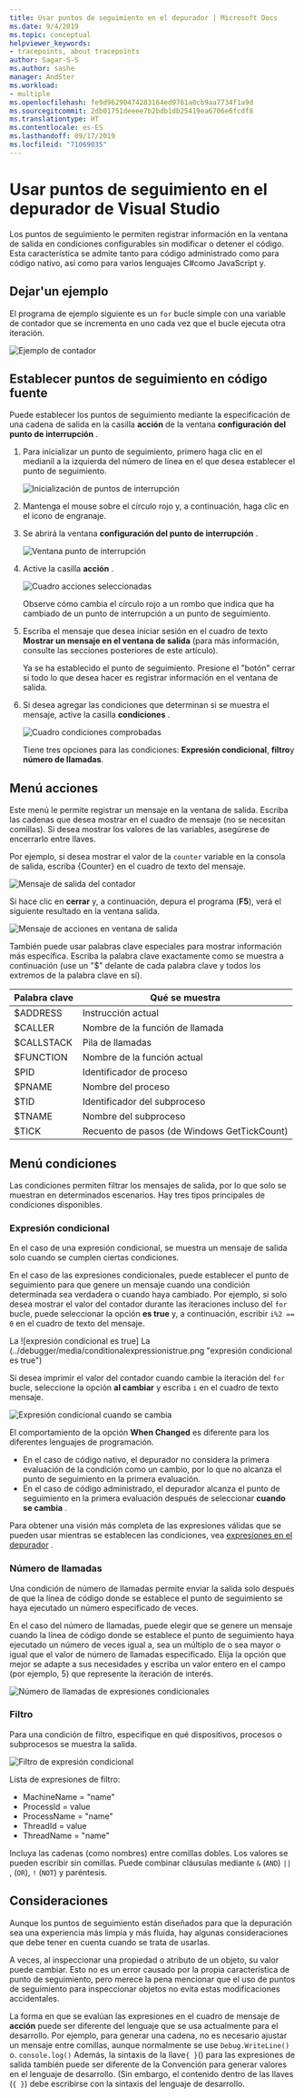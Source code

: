 ```yaml
---
title: Usar puntos de seguimiento en el depurador | Microsoft Docs
ms.date: 9/4/2019
ms.topic: conceptual
helpviewer_keywords:
- tracepoints, about tracepoints
author: Sagar-S-S
ms.author: sashe
manager: AndSter
ms.workload:
- multiple
ms.openlocfilehash: fe9d96290474283164ed9761a0cb9aa7734f1a9d
ms.sourcegitcommit: 2db01751deeee7b2bdb1db25419ea6706e6fcdf8
ms.translationtype: HT
ms.contentlocale: es-ES
ms.lasthandoff: 09/17/2019
ms.locfileid: "71069035"
---
```

# <a name="use-tracepoints-in-the-visual-studio-debugger"></a>Usar puntos de seguimiento en el depurador de Visual Studio

Los puntos de seguimiento le permiten registrar información en la ventana de salida en condiciones configurables sin modificar o detener el código. Esta característica se admite tanto para código administrado como para código nativo, así como para varios lenguajes C#como JavaScript y.

## <a name="let39s-take-an-example"></a>Dejar&#39;un ejemplo

El programa de ejemplo siguiente es un `for` bucle simple con una variable de contador que se incrementa en uno cada vez que el bucle ejecuta otra iteración.

![Ejemplo de contador](../debugger/media/counterexample.png "Ejemplo de contador")

## <a name="set-tracepoints-in-source-code"></a>Establecer puntos de seguimiento en código fuente

Puede establecer los puntos de seguimiento mediante la especificación de una cadena de salida en la casilla **acción** de la ventana **configuración del punto de interrupción** .

1. Para inicializar un punto de seguimiento, primero haga clic en el medianil a la izquierda del número de línea en el que desea establecer el punto de seguimiento.

   ![Inicialización de puntos de interrupción](../debugger/media/breakpointinitialization.png "Inicialización de puntos de interrupción")

2. Mantenga el mouse sobre el círculo rojo y, a continuación, haga clic en el icono de engranaje.
3. Se abrirá la ventana **configuración del punto de interrupción** .

   ![Ventana punto de interrupción](../debugger/media/breakpointwindow.png "Ventana punto de interrupción")

4. Active la casilla **acción** .

   ![Cuadro acciones seleccionadas](../debugger/media/checkedactionsbox.png "Cuadro acciones seleccionadas")

   Observe cómo cambia el círculo rojo a un rombo que indica que ha cambiado de un punto de interrupción a un punto de seguimiento.

5. Escriba el mensaje que desea iniciar sesión en el cuadro de texto **Mostrar un mensaje en el ventana de salida** (para más información, consulte las secciones posteriores de este artículo).

   Ya se ha establecido el punto de seguimiento. Presione el &quot;botón&quot; cerrar si todo lo que desea hacer es registrar información en el ventana de salida.

6. Si desea agregar las condiciones que determinan si se muestra el mensaje, active la casilla **condiciones** .

   ![Cuadro condiciones comprobadas](../debugger/media/checkedconditionsbox.png "Cuadro condiciones comprobadas")

   Tiene tres opciones para las condiciones: **Expresión condicional**, **filtro**y **número de llamadas**.

## <a name="actions-menu"></a>Menú acciones

Este menú le permite registrar un mensaje en la ventana de salida. Escriba las cadenas que desea mostrar en el cuadro de mensaje (no se necesitan comillas). Si desea mostrar los valores de las variables, asegúrese de encerrarlo entre llaves.

Por ejemplo, si desea mostrar el valor de la `counter` variable en la consola de salida, escriba {Counter} en el cuadro de texto del mensaje.

![Mensaje de salida del contador](../debugger/media/counteroutputmessage.png "Mensaje de salida del contador")

Si hace clic en **cerrar** y, a continuación, depura el programa (**F5**), verá el siguiente resultado en la ventana salida.

![Mensaje de acciones en ventana de salida](../debugger/media/actionsmessageinoutputwindow.png "Mensaje de acciones en ventana de salida")

También puede usar palabras clave especiales para mostrar información más específica. Escriba la palabra clave exactamente como se muestra a continuación (use un "$" delante de cada palabra clave y todos los extremos de la palabra clave en sí).

| Palabra clave | Qué se muestra |
| --- | --- |
| $ADDRESS | Instrucción actual |
| $CALLER | Nombre de la función de llamada |
| $CALLSTACK | Pila de llamadas |
| $FUNCTION | Nombre de la función actual |
| $PID | Identificador de proceso |
| $PNAME | Nombre del proceso |
| $TID | Identificador del subproceso |
| $TNAME   | Nombre del subproceso |
| $TICK | Recuento de pasos (de Windows GetTickCount) |

## <a name="conditions-menu"></a>Menú condiciones

Las condiciones permiten filtrar los mensajes de salida, por lo que solo se muestran en determinados escenarios. Hay tres tipos principales de condiciones disponibles.

### <a name="conditional-expression"></a>Expresión condicional
En el caso de una expresión condicional, se muestra un mensaje de salida solo cuando se cumplen ciertas condiciones.

En el caso de las expresiones condicionales, puede establecer el punto de seguimiento para que genere un mensaje cuando una condición determinada sea verdadera o cuando haya cambiado. Por ejemplo, si solo desea mostrar el valor del contador durante las iteraciones incluso del `for` bucle, puede seleccionar la opción **es true** y, a continuación, escribir `i%2 == 0` en el cuadro de texto del mensaje.

La ![expresión condicional es true] La (../debugger/media/conditionalexpressionistrue.png "expresión condicional es true")

Si desea imprimir el valor del contador cuando cambie la iteración del `for` bucle, seleccione la opción **al cambiar** y escriba `i` en el cuadro de texto mensaje.

![Expresión condicional cuando se cambia](../debugger/media/conditionalexpressionwhenchanged.png "Expresión condicional cuando se cambia")


El comportamiento de la opción **When Changed** es diferente para los diferentes lenguajes de programación.

- En el caso de código nativo, el depurador no considera la primera evaluación de la condición como un cambio, por lo que no alcanza el punto de seguimiento en la primera evaluación.
- En el caso de código administrado, el depurador alcanza el punto de seguimiento en la primera evaluación después de seleccionar **cuando se cambia** .

Para obtener una visión más completa de las expresiones válidas que se pueden usar mientras se establecen las condiciones, vea [expresiones en el depurador](expressions-in-the-debugger.md) .

### <a name="hit-count"></a>Número de llamadas
Una condición de número de llamadas permite enviar la salida solo después de que la línea de código donde se establece el punto de seguimiento se haya ejecutado un número especificado de veces.

En el caso del número de llamadas, puede elegir que se genere un mensaje cuando la línea de código donde se establece el punto de seguimiento haya ejecutado un número de veces igual a, sea un múltiplo de o sea mayor o igual que el valor de número de llamadas especificado. Elija la opción que mejor se adapte a sus necesidades y escriba un valor entero en el campo (por ejemplo, 5) que represente la iteración de interés.

![Número de llamadas de expresiones condicionales](../debugger/media/conditionalexpressionhitcount.png "Número de llamadas de expresiones condicionales")

### <a name="filter"></a>Filtro
Para una condición de filtro, especifique en qué dispositivos, procesos o subprocesos se muestra la salida.

![Filtro de expresión condicional](../debugger/media/conditionalexpressionfilter.png "Filtro de expresión condicional")

Lista de expresiones de filtro:

- MachineName = "name"
- ProcessId = value
- ProcessName = "name"
- ThreadId = value
- ThreadName = "name"

Incluya las cadenas (como nombres) entre comillas dobles. Los valores se pueden escribir sin comillas. Puede combinar cláusulas mediante `&` (`AND`) `||` , (`OR`), `!` (`NOT`) y paréntesis.

## <a name="considerations"></a>Consideraciones

Aunque los puntos de seguimiento están diseñados para que la depuración sea una experiencia más limpia y más fluida, hay algunas consideraciones que debe tener en cuenta cuando se trata de usarlas.

A veces, al inspeccionar una propiedad o atributo de un objeto, su valor puede cambiar. Esto no es un error causado por la propia característica de punto de seguimiento, pero merece la pena mencionar que el uso de puntos de seguimiento para inspeccionar objetos no evita estas modificaciones accidentales.

La forma en que se evalúan las expresiones en el cuadro de mensaje de **acción** puede ser diferente del lenguaje que se usa actualmente para el desarrollo. Por ejemplo, para generar una cadena, no es necesario ajustar un mensaje entre comillas, aunque normalmente se use `Debug.WriteLine()` o. `console.log()` Además, la sintaxis de la llave`{ }`() para las expresiones de salida también puede ser diferente de la Convención para generar valores en el lenguaje de desarrollo. (Sin embargo, el contenido dentro de las llaves (`{ }`) debe escribirse con la sintaxis del lenguaje de desarrollo.
